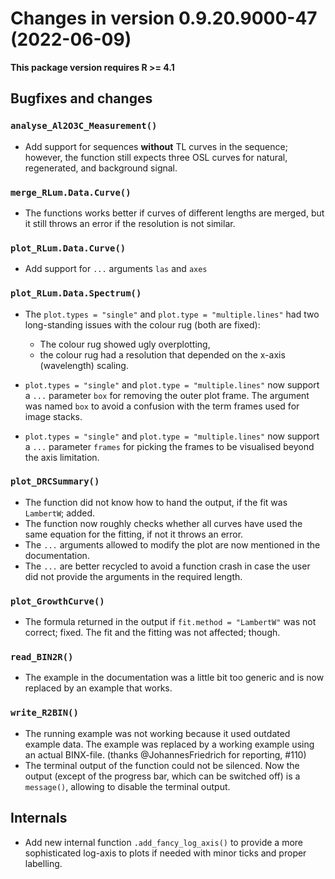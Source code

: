 




<!-- NEWS.md was auto-generated by NEWS.Rmd. Please DO NOT edit by hand!-->

# Changes in version 0.9.20.9000-47 (2022-06-09)

**This package version requires R \>= 4.1**

## Bugfixes and changes

### `analyse_Al2O3C_Measurement()`

-   Add support for sequences **without** TL curves in the sequence;
    however, the function still expects three OSL curves for natural,
    regenerated, and background signal.

### `merge_RLum.Data.Curve()`

-   The functions works better if curves of different lengths are
    merged, but it still throws an error if the resolution is not
    similar.

### `plot_RLum.Data.Curve()`

-   Add support for `...` arguments `las` and `axes`

### `plot_RLum.Data.Spectrum()`

-   The `plot.types = "single"` and `plot.type = "multiple.lines"` had
    two long-standing issues with the colour rug (both are fixed):

    -   The colour rug showed ugly overplotting,
    -   the colour rug had a resolution that depended on the x-axis
        (wavelength) scaling.

-   `plot.types = "single"` and `plot.type = "multiple.lines"` now
    support a `...` parameter `box` for removing the outer plot frame.
    The argument was named `box` to avoid a confusion with the term
    frames used for image stacks.

-   `plot.types = "single"` and `plot.type = "multiple.lines"` now
    support a `...` parameter `frames` for picking the frames to be
    visualised beyond the axis limitation.

### `plot_DRCSummary()`

-   The function did not know how to hand the output, if the fit was
    `LambertW`; added.
-   The function now roughly checks whether all curves have used the
    same equation for the fitting, if not it throws an error.
-   The `...` arguments allowed to modify the plot are now mentioned in
    the documentation.
-   The `...` are better recycled to avoid a function crash in case the
    user did not provide the arguments in the required length.

### `plot_GrowthCurve()`

-   The formula returned in the output if `fit.method = "LambertW"` was
    not correct; fixed. The fit and the fitting was not affected;
    though.

### `read_BIN2R()`

-   The example in the documentation was a little bit too generic and is
    now replaced by an example that works.

### `write_R2BIN()`

-   The running example was not working because it used outdated example
    data. The example was replaced by a working example using an actual
    BINX-file. (thanks @JohannesFriedrich for reporting, \#110)
-   The terminal output of the function could not be silenced. Now the
    output (except of the progress bar, which can be switched off) is a
    `message()`, allowing to disable the terminal output.

## Internals

-   Add new internal function `.add_fancy_log_axis()` to provide a more
    sophisticated log-axis to plots if needed with minor ticks and
    proper labelling.
